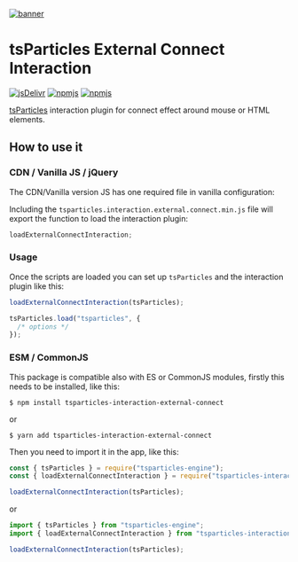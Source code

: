 [![banner](https://particles.js.org/images/banner2.png)](https://particles.js.org)

# tsParticles External Connect Interaction

[![jsDelivr](https://data.jsdelivr.com/v1/package/npm/tsparticles-interaction-external-connect/badge)](https://www.jsdelivr.com/package/npm/tsparticles-interaction-external-connect)
[![npmjs](https://badge.fury.io/js/tsparticles-interaction-external-connect.svg)](https://www.npmjs.com/package/tsparticles-interaction-external-connect)
[![npmjs](https://img.shields.io/npm/dt/tsparticles-interaction-external-connect)](https://www.npmjs.com/package/tsparticles-interaction-external-connect)

[tsParticles](https://github.com/matteobruni/tsparticles) interaction plugin for connect effect around mouse or HTML
elements.

## How to use it

### CDN / Vanilla JS / jQuery

The CDN/Vanilla version JS has one required file in vanilla configuration:

Including the `tsparticles.interaction.external.connect.min.js` file will export the function to load the interaction
plugin:

```javascript
loadExternalConnectInteraction;
```

### Usage

Once the scripts are loaded you can set up `tsParticles` and the interaction plugin like this:

```javascript
loadExternalConnectInteraction(tsParticles);

tsParticles.load("tsparticles", {
  /* options */
});
```

### ESM / CommonJS

This package is compatible also with ES or CommonJS modules, firstly this needs to be installed, like this:

```shell
$ npm install tsparticles-interaction-external-connect
```

or

```shell
$ yarn add tsparticles-interaction-external-connect
```

Then you need to import it in the app, like this:

```javascript
const { tsParticles } = require("tsparticles-engine");
const { loadExternalConnectInteraction } = require("tsparticles-interaction-external-connect");

loadExternalConnectInteraction(tsParticles);
```

or

```javascript
import { tsParticles } from "tsparticles-engine";
import { loadExternalConnectInteraction } from "tsparticles-interaction-external-connect";

loadExternalConnectInteraction(tsParticles);
```
